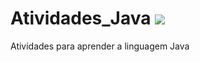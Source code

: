 # Atividades_Java <img src="https://img.shields.io/badge/Java-ED8B00?style=for-the-badge&logo=java&logoColor=white" />
Atividades para aprender a linguagem Java
